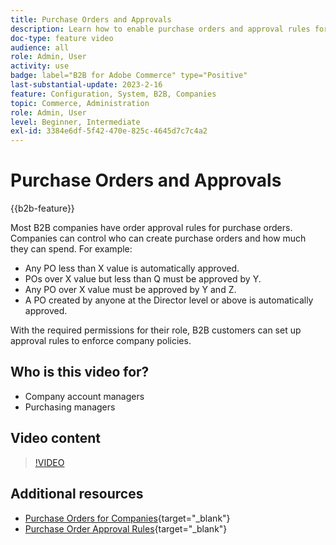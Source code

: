 ```yaml
---
title: Purchase Orders and Approvals
description: Learn how to enable purchase orders and approval rules for your B2B company accounts.
doc-type: feature video
audience: all
role: Admin, User
activity: use
badge: label="B2B for Adobe Commerce" type="Positive"
last-substantial-update: 2023-2-16
feature: Configuration, System, B2B, Companies
topic: Commerce, Administration
role: Admin, User
level: Beginner, Intermediate
exl-id: 3384e6df-5f42-470e-825c-4645d7c7c4a2
---
```

# Purchase Orders and Approvals

{{b2b-feature}}

Most B2B companies have order approval rules for purchase orders. Companies can control who can create purchase orders and how much they can spend. For example:

- Any PO less than X value is automatically approved.
- POs over X value but less than Q must be approved by Y.
- Any PO over X value must be approved by Y and Z.
- A PO created by anyone at the Director level or above is automatically approved.

With the required permissions for their role, B2B customers can set up approval rules to enforce company policies.

## Who is this video for?

- Company account managers
- Purchasing managers

## Video content

>[!VIDEO](https://video.tv.adobe.com/v/344450?quality=12&learn=on)

## Additional resources

- [Purchase Orders for Companies](https://experienceleague.adobe.com/docs/commerce-admin/b2b/purchase-orders/purchase-order-flow.html){target="_blank"}
- [Purchase Order Approval Rules](https://experienceleague.adobe.com/docs/commerce-admin/b2b/purchase-orders/account-dashboard-approval-rules.html){target="_blank"}
